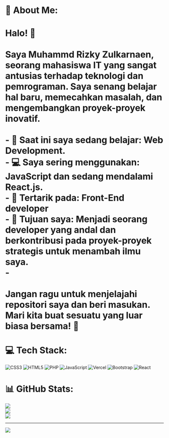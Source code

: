 # 💫 About Me:
# Halo! 👋<br><br>Saya Muhammd Rizky Zulkarnaen, seorang mahasiswa IT yang sangat antusias terhadap teknologi dan pemrograman. Saya senang belajar hal baru, memecahkan masalah, dan mengembangkan proyek-proyek inovatif.<br><br>- 🌱 Saat ini saya sedang belajar: Web Development.<br>- 💻 Saya sering menggunakan: JavaScript dan sedang mendalami React.js.<br>- 🤖 Tertarik pada: Front-End developer<br>- 🎯 Tujuan saya: Menjadi seorang developer yang andal dan berkontribusi pada proyek-proyek strategis untuk menambah ilmu saya.<br>-<br><br>Jangan ragu untuk menjelajahi repositori saya dan beri masukan. Mari kita buat sesuatu yang luar biasa bersama! 🚀<br>


# 💻 Tech Stack:
![CSS3](https://img.shields.io/badge/css3-%231572B6.svg?style=for-the-badge&logo=css3&logoColor=white) ![HTML5](https://img.shields.io/badge/html5-%23E34F26.svg?style=for-the-badge&logo=html5&logoColor=white) ![PHP](https://img.shields.io/badge/php-%23777BB4.svg?style=for-the-badge&logo=php&logoColor=white) ![JavaScript](https://img.shields.io/badge/javascript-%23323330.svg?style=for-the-badge&logo=javascript&logoColor=%23F7DF1E) ![Vercel](https://img.shields.io/badge/vercel-%23000000.svg?style=for-the-badge&logo=vercel&logoColor=white) ![Bootstrap](https://img.shields.io/badge/bootstrap-%238511FA.svg?style=for-the-badge&logo=bootstrap&logoColor=white) ![React](https://img.shields.io/badge/react-%2320232a.svg?style=for-the-badge&logo=react&logoColor=%2361DAFB)
# 📊 GitHub Stats:
![](https://github-readme-stats.vercel.app/api?username=Rizkyzul&theme=dark&hide_border=false&include_all_commits=false&count_private=false)<br/>
![](https://github-readme-streak-stats.herokuapp.com/?user=Rizkyzul&theme=dark&hide_border=false)<br/>
![](https://github-readme-stats.vercel.app/api/top-langs/?username=Rizkyzul&theme=dark&hide_border=false&include_all_commits=false&count_private=false&layout=compact)

---
[![](https://visitcount.itsvg.in/api?id=Rizkyzul&icon=0&color=0)](https://visitcount.itsvg.in)

<!-- Proudly created with GPRM ( https://gprm.itsvg.in ) -->
